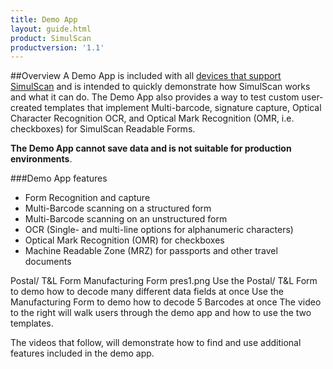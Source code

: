 ```yaml
---
title: Demo App
layout: guide.html
product: SimulScan
productversion: '1.1'
---
```

##Overview
A Demo App is included with all [devices that support SimulScan](../about/#supporteddevices) and is intended to quickly demonstrate how SimulScan works and what it can do. The Demo App also provides a way to test custom user-created templates that implement Multi-barcode, signature capture, Optical Character Recognition OCR, and Optical Mark Recognition (OMR, i.e. checkboxes) for SimulScan Readable Forms.

**The Demo App cannot save data and is not suitable for production environments**. 

###Demo App features

* Form Recognition and capture
* Multi-Barcode scanning on a structured form
* Multi-Barcode scanning on an unstructured form
* OCR (Single- and multi-line options for alphanumeric characters)
* Optical Mark Recognition (OMR) for checkboxes
* Machine Readable Zone (MRZ) for passports and other travel documents

<!--
To help users become familiar with the demo app, we've created a video playlist. We've also included several templates for easy use. To give you an idea of the functionality, we've built templates for two forms that should be printed for use with the demo app. By printing the forms, users will get a first hand look at how SimulScan works.
-->

Postal/ T&L Form
Manufacturing Form
pres1.png
Use the Postal/ T&L Form to demo
how to decode many different data fields at once
Use the Manufacturing Form to demo
how to decode 5 Barcodes at once
The video to the right will walk users through the demo app and how to use the two templates.

The videos that follow, will demonstrate how to find and use additional features included in the demo app.
 
